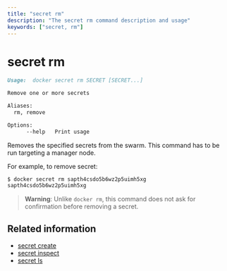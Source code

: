 ```yaml
---
title: "secret rm"
description: "The secret rm command description and usage"
keywords: ["secret, rm"]
---
```


<!-- This file is maintained within the docker/docker Github
     repository at https://github.com/docker/docker/. Make all
     pull requests against that repo. If you see this file in
     another repository, consider it read-only there, as it will
     periodically be overwritten by the definitive file. Pull
     requests which include edits to this file in other repositories
     will be rejected.
-->

# secret rm

```Markdown
Usage:	docker secret rm SECRET [SECRET...]

Remove one or more secrets

Aliases:
  rm, remove

Options:
      --help   Print usage
```

Removes the specified secrets from the swarm. This command has to be run
targeting a manager node.

For example, to remove secret:

```bash
$ docker secret rm sapth4csdo5b6wz2p5uimh5xg
sapth4csdo5b6wz2p5uimh5xg
```

> **Warning**: Unlike `docker rm`, this command does not ask for confirmation
> before removing a secret.


## Related information

* [secret create](secret_create.md)
* [secret inspect](secret_inspect.md)
* [secret ls](secret_ls.md)
